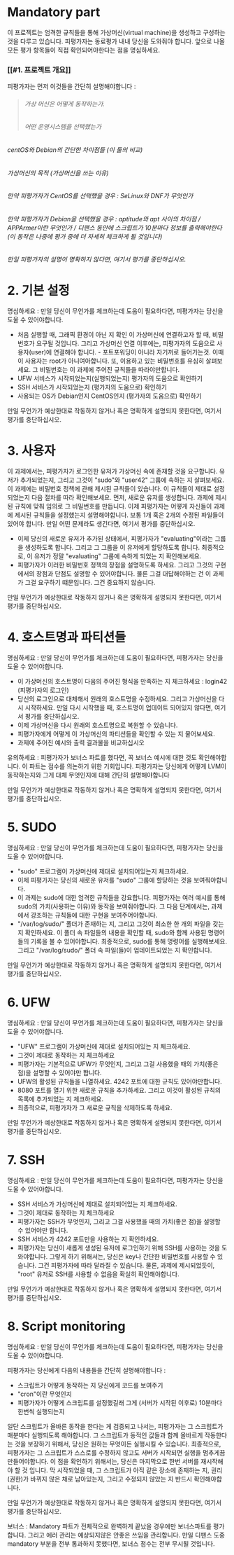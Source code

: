 # Mandatory part

이 프로젝트는 엄격한 규칙들을 통해 가상머신(virtual machine)을 생성하고 구성하는 것을 다루고 있습니다. 피평가자는 동료평가 내내 당신을 도와줘야 합니다. 앞으로 나올 모든 평가 항목들이 직접 확인되어야한다는 점을 명심하세요.
### [[#1. 프로젝트 개요]]

피평가자는 먼저 이것들을 간단히 설명해야합니다 :

> ###### 가상 머신은 어떻게 동작하는가.
> ###### 어떤 운영시스템을 선택했는가
###### centOS와 Debian의 간단한 차이점들 (이 둘의 비교)
###### 가상머신의 목적 (가상머신을 쓰는 이유)
###### 만약 피평가자가 CentOS를 선택했을 경우 : SeLinux와 DNF가 무엇인가
###### 만약 피평가자가 Debian을 선택했을 경우 : aptitude와 apt 사이의 차이점 / APPArmer이란 무엇인가 / 디팬스 동안에 스크립트가 10분마다 정보를 출력해야한다 (이 동작은 나중에 평가 중에 더 자세히 체크하게 될 것입니다)
###### 만일 피평가자의 설명이 명확하지 않다면, 여기서 평가를 중단하십시오.

# 2. 기본 설정

명심하세요 : 만일 당신이 무언가를 체크하는데 도움이 필요하다면, 피평가자는 당신을 도울 수 있어야합니다.

- 처음 실행할 때, 그래픽 환경이 아닌 지 확인 이 가상머신에 연결하고자 할 때, 비밀번호가 요구될 것입니다. 그리고 가상머신 연결 이후에는, 피평가자의 도움으로 사용자(user)에 연결해야 합니다. - 포트포워딩이 아니라 자기꺼로 들어가는것. 이때 이 사용자는 root가 아니여아합니다. 또, 이용하고 있는 비밀번호를 유심히 살펴보세요. 그 비밀번호는 이 과제에 주어진 규칙들을 따라야만합니다.
- UFW 서비스가 시작되었는지(실행되었는지) 평가자의 도움으로 확인하기
- SSH 서비스가 시작되었는지 (평가자의 도움으로) 확인하기
- 사용되는 OS가 Debian인지 CentOS인지 (평가자의 도움으로) 확인하기

만일 무언가가 예상한대로 작동하지 않거나 혹은 명확하게 설명되지 못한다면, 여기서 평가를 중단하십시오.

# 3. 사용자

이 과제에서는, 피평가자가 로그인한 유저가 가상머신 속에 존재할 것을 요구합니다. 유저가 추가되었는지, 그리고 그것이 "sudo"와 "user42" 그룹에 속하는 지 살펴보세요. 이 과제에는 비밀번호 정책에 관해 제시된 규칙들이 있습니다. 이 규칙들이 제대로 설정되었는지 다음 절차를 따라 확인해보세요. 먼저, 새로운 유저를 생성합니다. 과제에 제시된 규칙에 맞춰 임의로 그 비밀번호를 만듭니다. 이제 피평가자는 어떻게 자신들이 과제에 제시된 규칙들을 설정했는지 설명해야합니다. 보통 1개 혹은 2개의 수정된 파일들이 있어야 합니다. 만일 어떤 문제라도 생긴다면, 여기서 평가를 중단하십시오.

- 이제 당신의 새로운 유저가 추가된 상태에서, 피평가자가 "evaluating"이라는 그룹을 생성하도록 합니다. 그리고 그 그룹을 이 유저에게 할당하도록 합니다. 최종적으로, 이 유저가 정말 "evaluating" 그룹에 속하게 되었는 지 확인해보세요.
- 피평가자가 이러한 비밀번호 정책의 장점을 설명하도록 하세요. 그리고 그것의 구현에서의 장점과 단점도 설명할 수 있어야합니다. 물론 그걸 대답해야하는 건 이 과제가 그걸 요구하기 떄문입니다. 그건 중요하지 않습니다.

만일 무언가가 예상한대로 작동하지 않거나 혹은 명확하게 설명되지 못한다면, 여기서 평가를 중단하십시오.

# 4. 호스트명과 파티션들

명심하세요 : 만일 당신이 무언가를 체크하는데 도움이 필요하다면, 피평가자는 당신을 도울 수 있어야합니다.

- 이 가상머신의 호스트명이 다음의 주어진 형식을 만족하는 지 체크하세요 : login42 (피평가자의 로그인)
- 당신의 로그인으로 대체해서 원래의 호스트명을 수정하세요. 그리고 가상머신을 다시 시작하세요. 만일 다시 시작했을 때, 호스트명이 업데이트 되어있지 않다면, 여기서 평가를 중단하십시오.
- 이제 가상머신을 다시 원래의 호스트명으로 복원할 수 있습니다.
- 피평가자에게 어떻게 이 가상머신의 파티션들을 확인할 수 있는 지 물어보세요.
- 과제에 주어진 예시와 출력 결과물을 비교하십시오

유의하세요 : 피평가자가 보너스 파트를 했다면, 꼭 보너스 예시에 대한 것도 확인해야합니다. 이 파트는 점수를 의논하기 위한 기회입니다. 피평가자는 당신에게 어떻게 LVM이 동작하는지와 그게 대체 무엇인지에 대해 간단히 설명해야합니다

만일 무언가가 예상한대로 작동하지 않거나 혹은 명확하게 설명되지 못한다면, 여기서 평가를 중단하십시오.

# 5. SUDO

명심하세요 : 만일 당신이 무언가를 체크하는데 도움이 필요하다면, 피평가자는 당신을 도울 수 있어야합니다.

- "sudo" 프로그램이 가상머신에 제대로 설치되어있는지 체크하세요.
- 이제 피평가자는 당신의 새로운 유저를 "sudo" 그룹에 할당하는 것을 보여줘야합니다.
- 이 과제는 sudo에 대한 엄격한 규칙들을 강요합니다. 피평가자는 여러 예시를 통해 sudo의 가치(사용하는 이유)와 동작을 보여줘야합니다. 그 다음 단계에서는, 과제에서 강조하는 규칙들에 대한 구현을 보여주어야합니다.
- "/var/log/sudo/" 폴더가 존재하는 지, 그리고 그것이 최소한 한 개의 파일을 갖는 지 확인하세요. 이 폴더 속 파일들의 내용을 확인할 때, sudo와 함께 사용된 명령어들의 기록을 볼 수 있어야합니다. 최종적으로, sudo를 통해 명령어를 실행해보세요. 그리고 "/var/log/sudo/" 폴더 속 파일(들)이 업데이트되었는 지 확인합니다.

만일 무언가가 예상한대로 작동하지 않거나 혹은 명확하게 설명되지 못한다면, 여기서 평가를 중단하십시오.

# 6. UFW

명심하세요 : 만일 당신이 무언가를 체크하는데 도움이 필요하다면, 피평가자는 당신을 도울 수 있어야합니다.

- "UFW" 프로그램이 가상머신에 제대로 설치되어있는 지 체크하세요.
- 그것이 제대로 동작하는 지 체크하세요
- 피평가자는 기본적으로 UFW가 무엇인지, 그리고 그걸 사용했을 때의 가치(좋은 점)을 설명할 수 있어야만 합니다.
- UFW의 활성된 규칙들을 나열하세요. 4242 포트에 대한 규칙도 있어야만합니다.
- 8080 포트를 열기 위한 새로운 규칙을 추가하세요. 그리고 이것이 활성된 규칙의 목록에 추가되었는 지 체크하세요.
- 최종적으로, 피평가자가 그 새로운 규칙을 삭제하도록 하세요.

만일 무언가가 예상한대로 작동하지 않거나 혹은 명확하게 설명되지 못한다면, 여기서 평가를 중단하십시오.

# 7. SSH

명심하세요 : 만일 당신이 무언가를 체크하는데 도움이 필요하다면, 피평가자는 당신을 도울 수 있어야합니다.

- SSH 서비스가 가상머신에 제대로 설치되어있는 지 체크하세요.
- 그것이 제대로 동작하는 지 체크하세요
- 피평가자는 SSH가 무엇인지, 그리고 그걸 사용했을 때의 가치(좋은 점)을 설명할 수 있어야만 합니다.
- SSH 서비스가 4242 포트만을 사용하는 지 확인하세요.
- 피평가자는 당신이 새롭게 생성된 유저에 로그인하기 위해 SSH를 사용하는 것을 도와야합니다. 그렇게 하기 위해서는, 당신은 key나 간단한 비밀번호를 사용할 수 있습니다. 그건 피평가자에 따라 달라질 수 있습니다. 물론, 과제에 제시되었듯이, "root" 유저로 SSH를 사용할 수 없음을 확실히 확인해야합니다.

만일 무언가가 예상한대로 작동하지 않거나 혹은 명확하게 설명되지 못한다면, 여기서 평가를 중단하십시오.

# 8. Script monitoring

명심하세요 : 만일 당신이 무언가를 체크하는데 도움이 필요하다면, 피평가자는 당신을 도울 수 있어야합니다.

피평가자는 당신에게 다음의 내용들을 간단히 설명해야합니다 :

- 스크립트가 어떻게 동작하는 지 당신에게 코드를 보여주기
- "cron"이란 무엇인지
- 피평가자가 어떻게 스크립트를 설정했길래 그게 (서버가 시작된 이후로) 10분마다 한번씩 실행되는지

일단 스크립트가 올바른 동작을 한다는 게 검증되고 나서는, 피평가자는 그 스크립트가 매분마다 실행되도록 해야합니다. 그 스크립트가 동적인 값들과 함께 올바르게 작동한다는 것을 보장하기 위해서, 당신은 원하는 무엇이든 실행시킬 수 있습니다. 최종적으로, 피평가자는 그 스크립트가 스스로를 수정하지 않고도 서버가 시작되면 실행을 멈추게끔 만들어야합니다. 이 점을 확인하기 위해서는, 당신은 마지막으로 한번 서버를 재시작해야 할 것 입니다. 막 시작되었을 때, 그 스크립트가 아직 같은 장소에 존재하는 지, 권리(권한)가 바뀌지 않은 채로 남아있는지, 그리고 수정되지 않았는 지 반드시 확인해야합니다.

만일 무언가가 예상한대로 작동하지 않거나 혹은 명확하게 설명되지 못한다면, 여기서 평가를 중단하십시오.

보너스 : Mandatory 파트가 전체적으로 완벽하게 끝났을 경우에만 보너스파트를 평가합니다. 그리고 에러 관리는 예상되지않은 안좋은 쓰임을 관리합니다. 만일 디팬스 도중 mandatory 부분을 전부 통과하지 못했다면, 보너스 점수는 전부 무시될 것입니다.